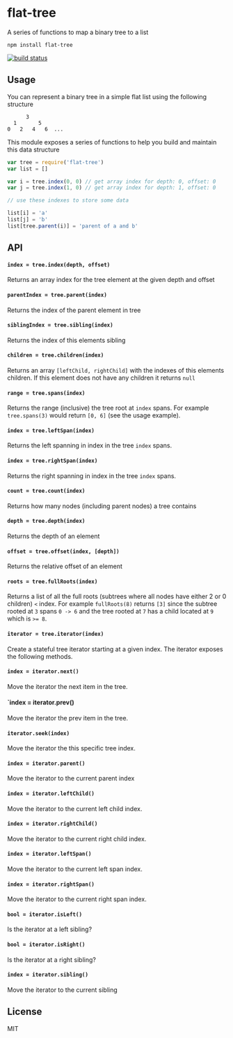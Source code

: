 # flat-tree

A series of functions to map a binary tree to a list

```
npm install flat-tree
```

[![build status](http://img.shields.io/travis/mafintosh/flat-tree.svg?style=flat)](http://travis-ci.org/mafintosh/flat-tree)

## Usage

You can represent a binary tree in a simple flat list using the following structure

```
      3
  1       5
0   2   4   6  ...
```

This module exposes a series of functions to help you build and maintain this data structure

``` js
var tree = require('flat-tree')
var list = []

var i = tree.index(0, 0) // get array index for depth: 0, offset: 0
var j = tree.index(1, 0) // get array index for depth: 1, offset: 0

// use these indexes to store some data

list[i] = 'a'
list[j] = 'b'
list[tree.parent(i)] = 'parent of a and b'
```

## API

#### `index = tree.index(depth, offset)`

Returns an array index for the tree element at the given depth and offset

#### `parentIndex = tree.parent(index)`

Returns the index of the parent element in tree

#### `siblingIndex = tree.sibling(index)`

Returns the index of this elements sibling

#### `children = tree.children(index)`

Returns an array `[leftChild, rightChild]` with the indexes of this elements children.
If this element does not have any children it returns `null`

#### `range = tree.spans(index)`

Returns the range (inclusive) the tree root at `index` spans.
For example `tree.spans(3)` would return `[0, 6]` (see the usage example).

#### `index = tree.leftSpan(index)`

Returns the left spanning in index in the tree `index` spans.

#### `index = tree.rightSpan(index)`

Returns the right spanning in index in the tree `index` spans.

#### `count = tree.count(index)`

Returns how many nodes (including parent nodes) a tree contains

#### `depth = tree.depth(index)`

Returns the depth of an element

#### `offset = tree.offset(index, [depth])`

Returns the relative offset of an element

#### `roots = tree.fullRoots(index)`

Returns a list of all the full roots (subtrees where all nodes have either 2 or 0 children) `<` index.
For example `fullRoots(8)` returns `[3]` since the subtree rooted at `3` spans `0 -> 6` and the tree
rooted at `7` has a child located at `9` which is `>= 8`.

#### `iterator = tree.iterator(index)`

Create a stateful tree iterator starting at a given index.
The iterator exposes the following methods.

#### `index = iterator.next()`

Move the iterator the next item in the tree.

#### `index = iterator.prev()

Move the iterator the prev item in the tree.

#### `iterator.seek(index)`

Move the iterator the this specific tree index.

#### `index = iterator.parent()`

Move the iterator to the current parent index

#### `index = iterator.leftChild()`

Move the iterator to the current left child index.

#### `index = iterator.rightChild()`

Move the iterator to the current right child index.

#### `index = iterator.leftSpan()`

Move the iterator to the current left span index.

#### `index = iterator.rightSpan()`

Move the iterator to the current right span index.

#### `bool = iterator.isLeft()`

Is the iterator at a left sibling?

#### `bool = iterator.isRight()`

Is the iterator at a right sibling?

#### `index = iterator.sibling()`

Move the iterator to the current sibling

## License

MIT
